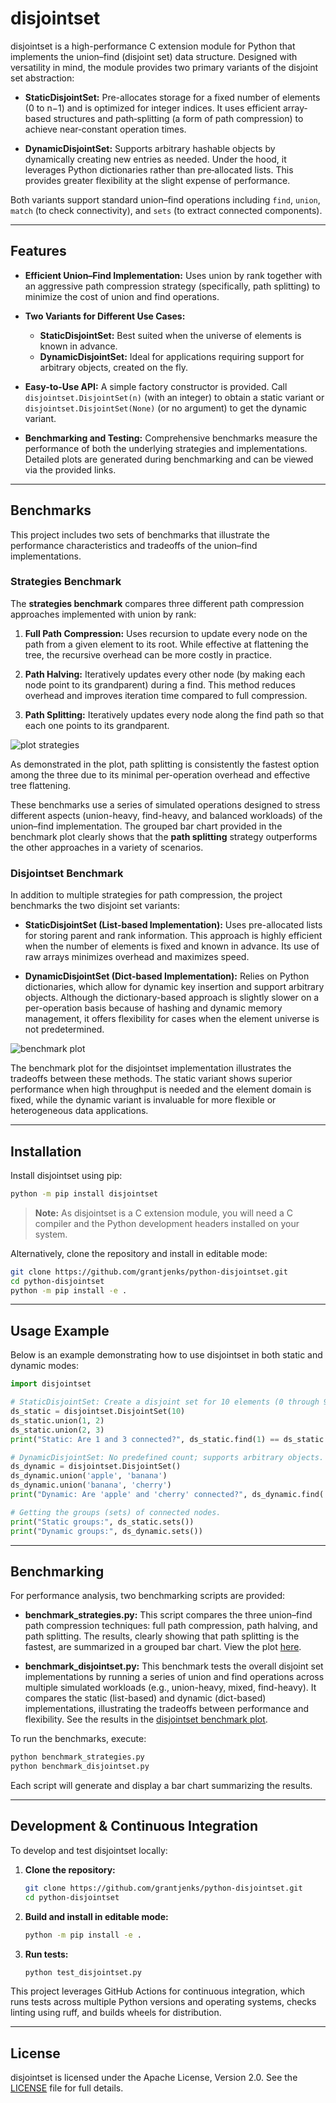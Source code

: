 # disjointset

disjointset is a high-performance C extension module for Python that implements the union–find (disjoint set) data structure. Designed with versatility in mind, the module provides two primary variants of the disjoint set abstraction:

- **StaticDisjointSet:**
  Pre-allocates storage for a fixed number of elements (0 to n−1) and is optimized for integer indices. It uses efficient array‐based structures and path‐splitting (a form of path compression) to achieve near‑constant operation times.

- **DynamicDisjointSet:**
  Supports arbitrary hashable objects by dynamically creating new entries as needed. Under the hood, it leverages Python dictionaries rather than pre‐allocated lists. This provides greater flexibility at the slight expense of performance.

Both variants support standard union–find operations including `find`, `union`, `match` (to check connectivity), and `sets` (to extract connected components).

---

## Features

- **Efficient Union–Find Implementation:**
  Uses union by rank together with an aggressive path compression strategy (specifically, path splitting) to minimize the cost of union and find operations.

- **Two Variants for Different Use Cases:**
  - **StaticDisjointSet:** Best suited when the universe of elements is known in advance.
  - **DynamicDisjointSet:** Ideal for applications requiring support for arbitrary objects, created on the fly.

- **Easy-to-Use API:**
  A simple factory constructor is provided. Call `disjointset.DisjointSet(n)` (with an integer) to obtain a static variant or `disjointset.DisjointSet(None)` (or no argument) to get the dynamic variant.

- **Benchmarking and Testing:**
  Comprehensive benchmarks measure the performance of both the underlying strategies and implementations. Detailed plots are generated during benchmarking and can be viewed via the provided links.

---

## Benchmarks

This project includes two sets of benchmarks that illustrate the performance characteristics and tradeoffs of the union–find implementations.

### Strategies Benchmark

The **strategies benchmark** compares three different path compression approaches implemented with union by rank:

1. **Full Path Compression:**
   Uses recursion to update every node on the path from a given element to its root. While effective at flattening the tree, the recursive overhead can be more costly in practice.

2. **Path Halving:**
   Iteratively updates every other node (by making each node point to its grandparent) during a find. This method reduces overhead and improves iteration time compared to full compression.

3. **Path Splitting:**
   Iteratively updates every node along the find path so that each one points to its grandparent.

![plot strategies](https://github.com/grantjenks/python-disjointset/blob/main/plot-strategies.png?raw=true)

As demonstrated in the plot, path splitting is consistently the fastest option among the three due to its minimal per-operation overhead and effective tree flattening.

These benchmarks use a series of simulated operations designed to stress different aspects (union-heavy, find-heavy, and balanced workloads) of the union–find implementation. The grouped bar chart provided in the benchmark plot clearly shows that the **path splitting** strategy outperforms the other approaches in a variety of scenarios.

### Disjointset Benchmark

In addition to multiple strategies for path compression, the project benchmarks the two disjoint set variants:

- **StaticDisjointSet (List-based Implementation):**
  Uses pre-allocated lists for storing parent and rank information. This approach is highly efficient when the number of elements is fixed and known in advance. Its use of raw arrays minimizes overhead and maximizes speed.

- **DynamicDisjointSet (Dict-based Implementation):**
  Relies on Python dictionaries, which allow for dynamic key insertion and support arbitrary objects. Although the dictionary-based approach is slightly slower on a per-operation basis because of hashing and dynamic memory management, it offers flexibility for cases when the element universe is not predetermined.

![benchmark plot](https://github.com/grantjenks/python-disjointset/blob/main/plot-disjointset.png?raw=true)

The benchmark plot for the disjointset implementation illustrates the tradeoffs between these methods. The static variant shows superior performance when high throughput is needed and the element domain is fixed, while the dynamic variant is invaluable for more flexible or heterogeneous data applications.

---

## Installation

Install disjointset using pip:

```bash
python -m pip install disjointset
```

> **Note:** As disjointset is a C extension module, you will need a C compiler and the Python development headers installed on your system.

Alternatively, clone the repository and install in editable mode:

```bash
git clone https://github.com/grantjenks/python-disjointset.git
cd python-disjointset
python -m pip install -e .
```

---

## Usage Example

Below is an example demonstrating how to use disjointset in both static and dynamic modes:

```python
import disjointset

# StaticDisjointSet: Create a disjoint set for 10 elements (0 through 9).
ds_static = disjointset.DisjointSet(10)
ds_static.union(1, 2)
ds_static.union(2, 3)
print("Static: Are 1 and 3 connected?", ds_static.find(1) == ds_static.find(3))  # Expected output: True

# DynamicDisjointSet: No predefined count; supports arbitrary objects.
ds_dynamic = disjointset.DisjointSet()
ds_dynamic.union('apple', 'banana')
ds_dynamic.union('banana', 'cherry')
print("Dynamic: Are 'apple' and 'cherry' connected?", ds_dynamic.find('apple') == ds_dynamic.find('cherry'))  # Expected output: True

# Getting the groups (sets) of connected nodes.
print("Static groups:", ds_static.sets())
print("Dynamic groups:", ds_dynamic.sets())
```

---

## Benchmarking

For performance analysis, two benchmarking scripts are provided:

- **benchmark_strategies.py:**
  This script compares the three union–find path compression techniques: full path compression, path halving, and path splitting. The results, clearly showing that path splitting is the fastest, are summarized in a grouped bar chart. View the plot [here](https://github.com/grantjenks/python-disjointset/blob/main/plot-strategies.png?raw=true).

- **benchmark_disjointset.py:**
  This benchmark tests the overall disjoint set implementations by running a series of union and find operations across multiple simulated workloads (e.g., union-heavy, mixed, find-heavy). It compares the static (list-based) and dynamic (dict-based) implementations, illustrating the tradeoffs between performance and flexibility. See the results in the [disjointset benchmark plot](https://github.com/grantjenks/python-disjointset/blob/main/plot-disjointset.png?raw=true).

To run the benchmarks, execute:

```bash
python benchmark_strategies.py
python benchmark_disjointset.py
```

Each script will generate and display a bar chart summarizing the results.

---

## Development & Continuous Integration

To develop and test disjointset locally:

1. **Clone the repository:**

   ```bash
   git clone https://github.com/grantjenks/python-disjointset.git
   cd python-disjointset
   ```

2. **Build and install in editable mode:**

   ```bash
   python -m pip install -e .
   ```

3. **Run tests:**

   ```bash
   python test_disjointset.py
   ```

This project leverages GitHub Actions for continuous integration, which runs tests across multiple Python versions and operating systems, checks linting using ruff, and builds wheels for distribution.

---

## License

disjointset is licensed under the Apache License, Version 2.0. See the [LICENSE](LICENSE) file for full details.
